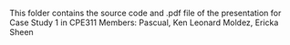 This folder contains the source code and .pdf file of the presentation for Case Study 1 in CPE311
Members:
Pascual, Ken Leonard
Moldez, Ericka Sheen
